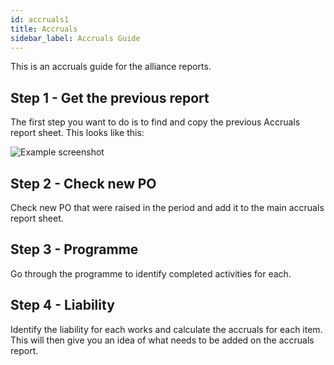 ```yaml
---
id: accruals1
title: Accruals
sidebar_label: Accruals Guide
---
```


This is an accruals guide for the alliance reports.

## Step 1 - Get the previous report

The first step you want to do is to find and copy the previous Accruals report sheet.
This looks like this:

![Example screenshot](assets/accruals/example.png)



## Step 2 - Check new PO

Check new PO that were raised in the period and add it to the main accruals report sheet.

## Step 3 - Programme

Go through the programme to identify completed activities for each.

## Step 4 - Liability	

Identify the liability for each works and calculate the accruals for each item.
This will then give you an idea of what needs to be added on the accruals report.